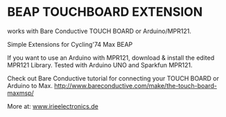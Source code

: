 # BEAP TOUCHBOARD EXTENSION

works with Bare Conductive TOUCH BOARD or Arduino/MPR121.

Simple Extensions for Cycling'74 Max BEAP

If you want to use an Arduino with MPR121, download & install the edited MPR121 Library. 
Tested with Arduino UNO and Sparkfun MPR121.

Check out Bare Conductive tutorial for connecting your TOUCH BOARD or Arduino to Max.
http://www.bareconductive.com/make/the-touch-board-maxmsp/

More at: www.irieelectronics.de
